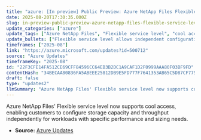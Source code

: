```yaml
---
title: "azure: [In preview] Public Preview: Azure NetApp Files Flexible service level now supports cool access"
date: 2025-08-20T17:30:35.000Z
slug: in-preview-public-preview-azure-netapp-files-flexible-service-level-now-supports-cool-access
update_categories: ["azure"]
update_tags: ["Azure NetApp Files", "Flexible service level", "cool access", "storage", "cloud"]
update_bullets: ["Flexible service level allows independent configuration of storage capacity and throughput.", "Supports workloads requiring high capacity with low throughput.", "Cool access is now supported in the Flexible service level.", "Enhances cost efficiency for less frequently accessed data."]
timeframes: ["2025-08"]
link: "https://azure.microsoft.com/updates?id=500712"
source: "Azure Updates"
timeframeKey: "2025-08"
id: "22F3CFE14FA512CE69CFF84596CC64EB3B2DC1A9CAF1D2F0999AAA80F03BF9FD"
contentHash: "34BECAA80836FA5ABEEE25812DB9E5FD777F7641353AB65C5D87CF775402A205"
draft: false
type: "updates2"
llmSummary: "Azure NetApp Files' Flexible service level now supports cool access, enabling customers to configure storage capacity and throughput independently for workloads with specific performance and sizing needs."
---
```


Azure NetApp Files' Flexible service level now supports cool access, enabling customers to configure storage capacity and throughput independently for workloads with specific performance and sizing needs.

- **Source:** [Azure Updates](https://azure.microsoft.com/updates?id=500712)
